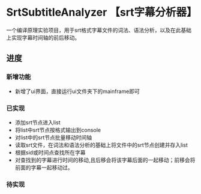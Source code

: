 # SrtSubtitleAnalyzer 【srt字幕分析器】
一个编译原理实验项目，用于srt格式字幕文件的词法、语法分析，以及在此基础上实现字幕时间轴的前后移动。
## 进度
### 新增功能

- 新增了ui界面，直接运行ui文件夹下的mainframe即可

### 已实现

- 添加srt节点进入list
- 将list中srt节点按格式输出到console
- 对list中的srt节点批量移动时间轴
- 读取srt文件，在词法和语法分析的基础上将文件中的srt节点创建并存入list
- 根据sid或时间点查找所在字幕 
- 对查找到的字幕进行时间的移动,且后移会将该字幕后面的一起移动；前移会将前面的字幕一起移动过。
### 待实现



